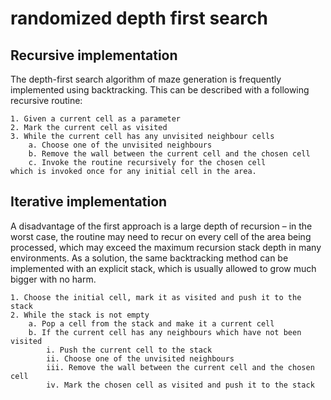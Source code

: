# randomized depth first search

## Recursive implementation

The depth-first search algorithm of maze generation is frequently implemented using backtracking. This can be described with a following recursive routine:

    1. Given a current cell as a parameter
    2. Mark the current cell as visited
    3. While the current cell has any unvisited neighbour cells
        a. Choose one of the unvisited neighbours
        b. Remove the wall between the current cell and the chosen cell
        c. Invoke the routine recursively for the chosen cell
    which is invoked once for any initial cell in the area.

## Iterative implementation

A disadvantage of the first approach is a large depth of recursion – in the worst case, the routine may need to recur on every cell of the area being processed, which may exceed the maximum recursion stack depth in many environments. As a solution, the same backtracking method can be implemented with an explicit stack, which is usually allowed to grow much bigger with no harm.

    1. Choose the initial cell, mark it as visited and push it to the stack
    2. While the stack is not empty
        a. Pop a cell from the stack and make it a current cell
        b. If the current cell has any neighbours which have not been visited
            i. Push the current cell to the stack
            ii. Choose one of the unvisited neighbours
            iii. Remove the wall between the current cell and the chosen cell
            iv. Mark the chosen cell as visited and push it to the stack
